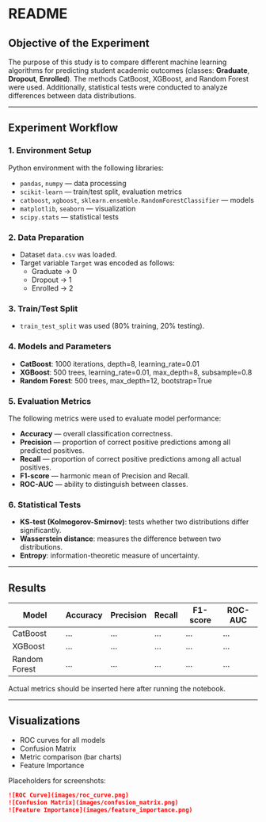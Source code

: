 # README

##  Objective of the Experiment

The purpose of this study is to compare different machine learning algorithms for predicting student academic outcomes (classes: **Graduate**, **Dropout**, **Enrolled**). The methods CatBoost, XGBoost, and Random Forest were used. Additionally, statistical tests were conducted to analyze differences between data distributions.

---

##  Experiment Workflow

### 1. Environment Setup
Python environment with the following libraries:
- `pandas`, `numpy` — data processing
- `scikit-learn` — train/test split, evaluation metrics
- `catboost`, `xgboost`, `sklearn.ensemble.RandomForestClassifier` — models
- `matplotlib`, `seaborn` — visualization
- `scipy.stats` — statistical tests

### 2. Data Preparation
- Dataset `data.csv` was loaded.
- Target variable `Target` was encoded as follows:
  - Graduate → 0  
  - Dropout → 1  
  - Enrolled → 2  

### 3. Train/Test Split
- `train_test_split` was used (80% training, 20% testing).

### 4. Models and Parameters
- **CatBoost**: 1000 iterations, depth=8, learning_rate=0.01  
- **XGBoost**: 500 trees, learning_rate=0.01, max_depth=8, subsample=0.8  
- **Random Forest**: 500 trees, max_depth=12, bootstrap=True  

### 5. Evaluation Metrics
The following metrics were used to evaluate model performance:
- **Accuracy** — overall classification correctness.  
- **Precision** — proportion of correct positive predictions among all predicted positives.  
- **Recall** — proportion of correct positive predictions among all actual positives.  
- **F1-score** — harmonic mean of Precision and Recall.  
- **ROC-AUC** — ability to distinguish between classes.  

### 6. Statistical Tests
- **KS-test (Kolmogorov-Smirnov)**: tests whether two distributions differ significantly.  
- **Wasserstein distance**: measures the difference between two distributions.  
- **Entropy**: information-theoretic measure of uncertainty.  

---

##  Results

| Model           | Accuracy | Precision | Recall | F1-score | ROC-AUC |
|-----------------|----------|-----------|--------|----------|---------|
| CatBoost        | …        | …         | …      | …        | …       |
| XGBoost         | …        | …         | …      | …        | …       |
| Random Forest   | …        | …         | …      | …        | …       |

 Actual metrics should be inserted here after running the notebook.

---

##  Visualizations

- ROC curves for all models  
- Confusion Matrix  
- Metric comparison (bar charts)  
- Feature Importance  

 Placeholders for screenshots:

```md
![ROC Curve](images/roc_curve.png)
![Confusion Matrix](images/confusion_matrix.png)
![Feature Importance](images/feature_importance.png)
